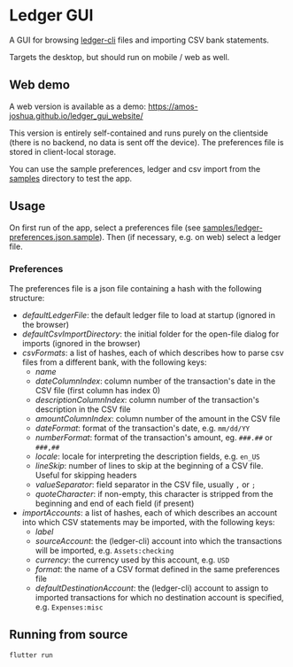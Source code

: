 # Ledger GUI

A GUI for browsing [ledger-cli](https://ledger-cli.org/) files and
importing CSV bank statements.

Targets the desktop, but should run on mobile / web as well.

## Web demo

A web version is available as a demo: https://amos-joshua.github.io/ledger_gui_website/

This version is entirely self-contained and runs purely on the clientside (there is no backend, no 
data is sent off the device). The preferences file is stored in client-local storage.

You can use the sample preferences, ledger and csv import from the
[samples](samples) directory to test the app.

## Usage

On first run of the app, select a preferences file (see [samples/ledger-preferences.json.sample](samples/ledger-preferences.json.sample)).
Then (if necessary, e.g. on web) select a ledger file.

### Preferences

The preferences file is a json file containing a hash with the following structure:
 
  - *defaultLedgerFile*: the default ledger file to load at startup (ignored in the browser)
  - *defaultCsvImportDirectory*: the initial folder for the open-file dialog for imports (ignored in the browser)
  - *csvFormats*: a list of hashes, each of which describes how to parse csv files from a different bank, with the following keys:
    - *name*
    - *dateColumnIndex*: column number of the transaction's date in the CSV file (first column has index 0)
    - *descriptionColumnIndex*: column number of the transaction's description in the CSV file
    - *amountColumnIndex*: column number of the amount in the CSV file
    - *dateFormat*: format of the transaction's date, e.g. `mm/dd/YY`
    - *numberFormat*: format of the transaction's amount, eg. `###.##` or `###,##`
    - *locale*: locale for interpreting the description fields, e.g. `en_US`
    - *lineSkip*: number of lines to skip at the beginning of a CSV file. Useful for skipping headers
    - *valueSeparator*: field separator in the CSV file, usually `,` or `;`
    - *quoteCharacter*: if non-empty, this character is stripped from the beginning and end of each field (if present)
  - *importAccounts*: a list of hashes, each of which describes an account into which CSV statements may be imported, with the following keys:
    - *label*
    - *sourceAccount*: the (ledger-cli) account into which the transactions will be imported, e.g. `Assets:checking`
    - *currency*: the currency used by this account, e.g. `USD`
    - *format*: the name of a CSV format defined in the same preferences file
    - *defaultDestinationAccount*: the (ledger-cli) account to assign to imported transactions for which no destination account is specified, e.g. `Expenses:misc`

## Running from source

    flutter run
